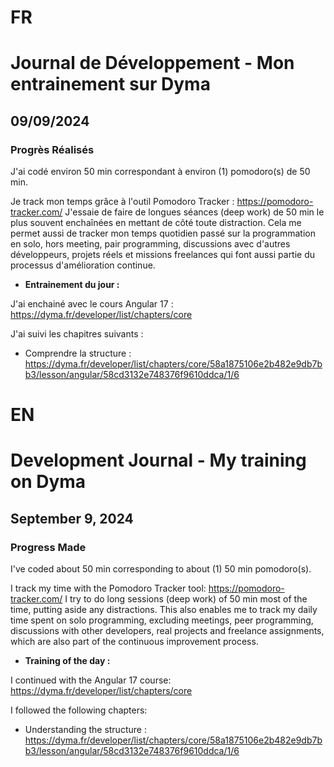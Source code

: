# FR

# Journal de Développement - Mon entrainement sur Dyma

## 09/09/2024

### Progrès Réalisés

J'ai codé environ 50 min correspondant à environ (1) pomodoro(s) de 50 min.

Je track mon temps grâce à l'outil Pomodoro Tracker : https://pomodoro-tracker.com/
J'essaie de faire de longues séances (deep work) de 50 min le plus souvent enchaînées en mettant de côté toute distraction.
Cela me permet aussi de tracker mon temps quotidien passé sur la programmation en solo, hors meeting, pair programming, discussions avec d'autres développeurs, projets réels et missions freelances qui font aussi partie du processus d'amélioration continue.

- **Entrainement du jour :**

J'ai enchainé avec le cours Angular 17 : https://dyma.fr/developer/list/chapters/core

J'ai suivi les chapitres suivants :

- Comprendre la structure : https://dyma.fr/developer/list/chapters/core/58a1875106e2b482e9db7bb3/lesson/angular/58cd3132e748376f9610ddca/1/6

# EN

# Development Journal - My training on Dyma

## September 9, 2024

### Progress Made

I've coded about 50 min corresponding to about (1) 50 min pomodoro(s).

I track my time with the Pomodoro Tracker tool: https://pomodoro-tracker.com/ I try to do long sessions (deep work) of 50 min most of the time, putting aside any distractions. This also enables me to track my daily time spent on solo programming, excluding meetings, peer programming, discussions with other developers, real projects and freelance assignments, which are also part of the continuous improvement process.

- **Training of the day :**

I continued with the Angular 17 course: https://dyma.fr/developer/list/chapters/core

I followed the following chapters:

- Understanding the structure : https://dyma.fr/developer/list/chapters/core/58a1875106e2b482e9db7bb3/lesson/angular/58cd3132e748376f9610ddca/1/6
